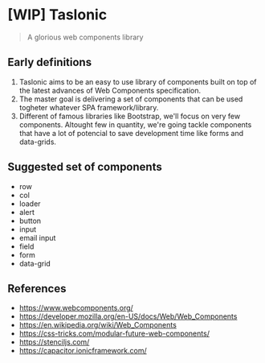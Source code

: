 # [WIP] Taslonic
> A glorious web components library

## Early definitions

1. Taslonic aims to be an easy to use library of components built on top of the latest advances of Web Components specification.
2. The master goal is delivering a set of components that can be used togheter whatever SPA framework/library.
3. Different of famous libraries like Bootstrap, we'll focus on very few components. Altought few in quantity, we're going tackle components that have a lot of potencial to save development time like forms and data-grids.

## Suggested set of components

- row
- col
- loader
- alert
- button
- input
- email input
- field
- form
- data-grid

## References

- https://www.webcomponents.org/
- https://developer.mozilla.org/en-US/docs/Web/Web_Components
- https://en.wikipedia.org/wiki/Web_Components
- https://css-tricks.com/modular-future-web-components/
- https://stenciljs.com/
- https://capacitor.ionicframework.com/
